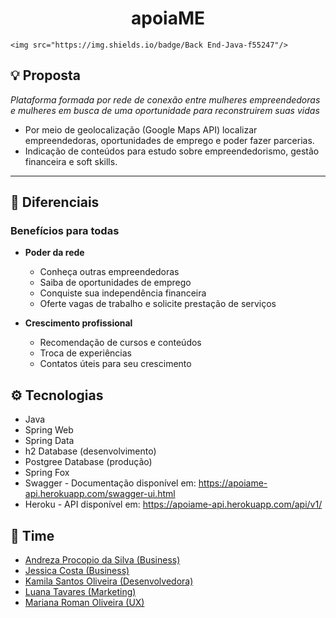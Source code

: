 
# <center>apoiaME</center>
    <img src="https://img.shields.io/badge/Back End-Java-f55247"/>

## 💡 Proposta
<i>Plataforma formada por rede de conexão entre mulheres empreendedoras e mulheres em busca de uma oportunidade para reconstruirem suas vidas</i>
- Por meio de geolocalização (Google Maps API) localizar empreendedoras, oportunidades de emprego e poder fazer parcerias. 
- Indicação de conteúdos para estudo sobre empreendedorismo, gestão financeira e soft skills. 
  



<hr />

## 🤝 Diferenciais

### Benefícios para todas
- <b>Poder da rede</b>
  - Conheça outras empreendedoras 
  - Saiba de oportunidades de emprego
  - Conquiste sua independência financeira
  - Oferte vagas de trabalho e solicite prestação de serviços
  
  
 - <b> Crescimento profissional </b>
   - Recomendação de cursos e conteúdos
   - Troca de experiências
   - Contatos úteis para seu crescimento



## ⚙ Tecnologias

- Java
- Spring Web
- Spring Data
- h2 Database (desenvolvimento)
- Postgree Database (produção)
- Spring Fox
- Swagger - Documentação disponível em: https://apoiame-api.herokuapp.com/swagger-ui.html
- Heroku - API disponível em: https://apoiame-api.herokuapp.com/api/v1/
  


 ## 💪 Time
   - [Andreza Procopio da Silva (Business)](https://www.linkedin.com/in/andreza-silva-4aa818147/)
   - [Jessica Costa (Business)](https://www.linkedin.com/in/jessicosta94/)
  - [Kamila Santos Oliveira (Desenvolvedora)](https://www.linkedin.com/in/kamila-santos-oliveira/) 
  - [Luana Tavares (Marketing)](https://www.linkedin.com/in/luanatavares/)
  - [Mariana Roman Oliveira (UX)](https://www.linkedin.com/in/mariana-roman-a2612864/)

